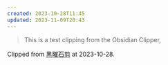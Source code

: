 ```yaml
---  
created: 2023-10-28T11:45  
updated: 2023-11-09T20:43  
---  
```

  
> This is a test clipping from the Obsidian Clipper,  
  
Clipped from [黑曜石剪](chrome-extension://mphkdfmipddgfobjhphabphmpdckgfhb/options.html) at 2023-10-28.